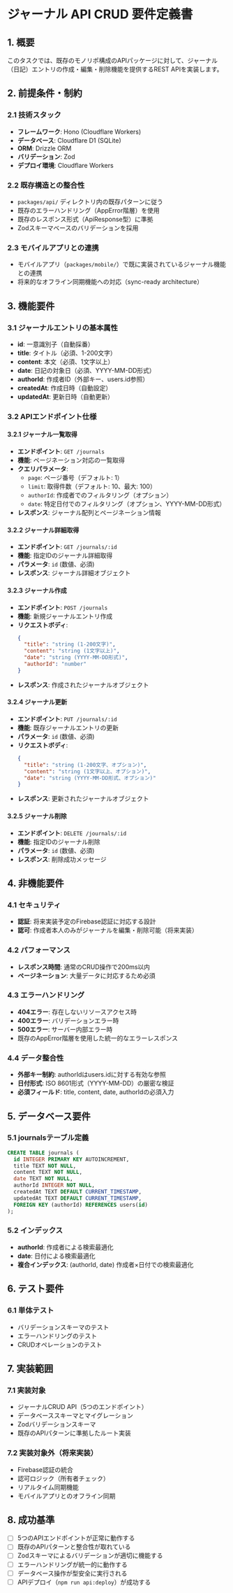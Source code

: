 # ジャーナル API CRUD 要件定義書

## 1. 概要

このタスクでは、既存のモノリポ構成のAPIパッケージに対して、ジャーナル（日記）エントリの作成・編集・削除機能を提供するREST APIを実装します。

## 2. 前提条件・制約

### 2.1 技術スタック
- **フレームワーク**: Hono (Cloudflare Workers)
- **データベース**: Cloudflare D1 (SQLite)
- **ORM**: Drizzle ORM
- **バリデーション**: Zod
- **デプロイ環境**: Cloudflare Workers

### 2.2 既存構造との整合性
- `packages/api/` ディレクトリ内の既存パターンに従う
- 既存のエラーハンドリング（AppError階層）を使用
- 既存のレスポンス形式（ApiResponse型）に準拠
- Zodスキーマベースのバリデーションを採用

### 2.3 モバイルアプリとの連携
- モバイルアプリ（`packages/mobile/`）で既に実装されているジャーナル機能との連携
- 将来的なオフライン同期機能への対応（sync-ready architecture）

## 3. 機能要件

### 3.1 ジャーナルエントリの基本属性
- **id**: 一意識別子（自動採番）
- **title**: タイトル（必須、1-200文字）
- **content**: 本文（必須、1文字以上）
- **date**: 日記の対象日（必須、YYYY-MM-DD形式）
- **authorId**: 作成者ID（外部キー、users.id参照）
- **createdAt**: 作成日時（自動設定）
- **updatedAt**: 更新日時（自動更新）

### 3.2 APIエンドポイント仕様

#### 3.2.1 ジャーナル一覧取得
- **エンドポイント**: `GET /journals`
- **機能**: ページネーション対応の一覧取得
- **クエリパラメータ**:
  - `page`: ページ番号（デフォルト: 1）
  - `limit`: 取得件数（デフォルト: 10、最大: 100）
  - `authorId`: 作成者でのフィルタリング（オプション）
  - `date`: 特定日付でのフィルタリング（オプション、YYYY-MM-DD形式）
- **レスポンス**: ジャーナル配列とページネーション情報

#### 3.2.2 ジャーナル詳細取得
- **エンドポイント**: `GET /journals/:id`
- **機能**: 指定IDのジャーナル詳細取得
- **パラメータ**: `id` (数値、必須)
- **レスポンス**: ジャーナル詳細オブジェクト

#### 3.2.3 ジャーナル作成
- **エンドポイント**: `POST /journals`
- **機能**: 新規ジャーナルエントリ作成
- **リクエストボディ**:
  ```json
  {
    "title": "string (1-200文字)",
    "content": "string (1文字以上)",
    "date": "string (YYYY-MM-DD形式)",
    "authorId": "number"
  }
  ```
- **レスポンス**: 作成されたジャーナルオブジェクト

#### 3.2.4 ジャーナル更新
- **エンドポイント**: `PUT /journals/:id`
- **機能**: 既存ジャーナルエントリの更新
- **パラメータ**: `id` (数値、必須)
- **リクエストボディ**:
  ```json
  {
    "title": "string (1-200文字、オプション)",
    "content": "string (1文字以上、オプション)",
    "date": "string (YYYY-MM-DD形式、オプション)"
  }
  ```
- **レスポンス**: 更新されたジャーナルオブジェクト

#### 3.2.5 ジャーナル削除
- **エンドポイント**: `DELETE /journals/:id`
- **機能**: 指定IDのジャーナル削除
- **パラメータ**: `id` (数値、必須)
- **レスポンス**: 削除成功メッセージ

## 4. 非機能要件

### 4.1 セキュリティ
- **認証**: 将来実装予定のFirebase認証に対応する設計
- **認可**: 作成者本人のみがジャーナルを編集・削除可能（将来実装）

### 4.2 パフォーマンス
- **レスポンス時間**: 通常のCRUD操作で200ms以内
- **ページネーション**: 大量データに対応するため必須

### 4.3 エラーハンドリング
- **404エラー**: 存在しないリソースアクセス時
- **400エラー**: バリデーションエラー時
- **500エラー**: サーバー内部エラー時
- 既存のAppError階層を使用した統一的なエラーレスポンス

### 4.4 データ整合性
- **外部キー制約**: authorIdはusers.idに対する有効な参照
- **日付形式**: ISO 8601形式（YYYY-MM-DD）の厳密な検証
- **必須フィールド**: title, content, date, authorIdの必須入力

## 5. データベース要件

### 5.1 journalsテーブル定義
```sql
CREATE TABLE journals (
  id INTEGER PRIMARY KEY AUTOINCREMENT,
  title TEXT NOT NULL,
  content TEXT NOT NULL,
  date TEXT NOT NULL,
  authorId INTEGER NOT NULL,
  createdAt TEXT DEFAULT CURRENT_TIMESTAMP,
  updatedAt TEXT DEFAULT CURRENT_TIMESTAMP,
  FOREIGN KEY (authorId) REFERENCES users(id)
);
```

### 5.2 インデックス
- **authorId**: 作成者による検索最適化
- **date**: 日付による検索最適化
- **複合インデックス**: (authorId, date) 作成者×日付での検索最適化

## 6. テスト要件

### 6.1 単体テスト
- バリデーションスキーマのテスト
- エラーハンドリングのテスト
- CRUDオペレーションのテスト

## 7. 実装範囲

### 7.1 実装対象
- ジャーナルCRUD API（5つのエンドポイント）
- データベーススキーマとマイグレーション
- Zodバリデーションスキーマ
- 既存のAPIパターンに準拠したルート実装

### 7.2 実装対象外（将来実装）
- Firebase認証の統合
- 認可ロジック（所有者チェック）
- リアルタイム同期機能
- モバイルアプリとのオフライン同期

## 8. 成功基準

- [ ] 5つのAPIエンドポイントが正常に動作する
- [ ] 既存のAPIパターンと整合性が取れている
- [ ] Zodスキーマによるバリデーションが適切に機能する
- [ ] エラーハンドリングが統一的に動作する
- [ ] データベース操作が型安全に実行される
- [ ] APIデプロイ（`npm run api:deploy`）が成功する